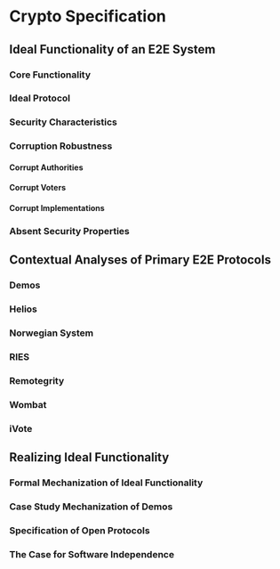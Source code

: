 # Crypto Specification

## Ideal Functionality of an E2E System
### Core Functionality
### Ideal Protocol
### Security Characteristics
### Corruption Robustness
#### Corrupt Authorities
#### Corrupt Voters
#### Corrupt Implementations
### Absent Security Properties

## Contextual Analyses of Primary E2E Protocols
### Demos
### Helios
### Norwegian System
### RIES
### Remotegrity
### Wombat
### iVote

## Realizing Ideal Functionality
### Formal Mechanization of Ideal Functionality
### Case Study Mechanization of Demos
### Specification of Open Protocols
### The Case for Software Independence

